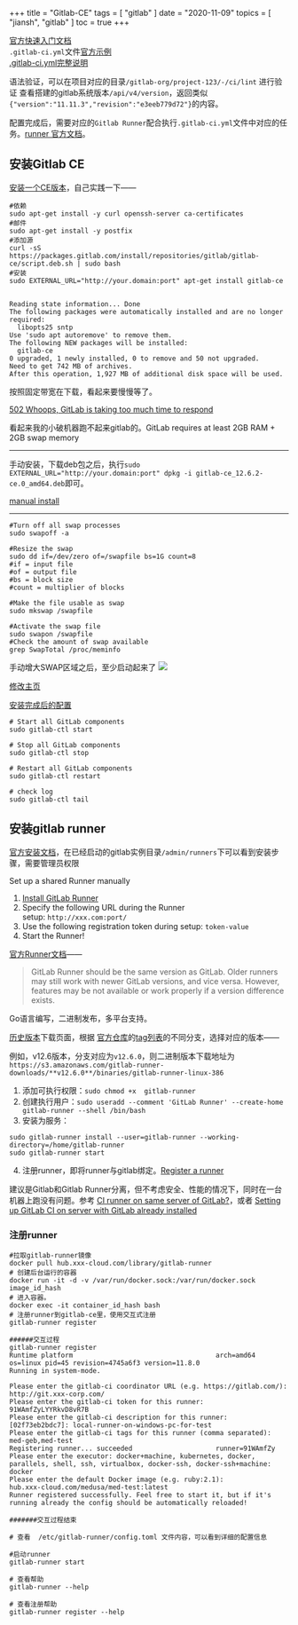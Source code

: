 +++
title = "Gitlab-CE"
tags = [
    "gitlab"
]
date = "2020-11-09"
topics = [
    "jiansh",
    "gitlab"
]
toc = true
+++

[官方快速入门文档](https://docs.gitlab.com/ce/ci/quick_start/README.html)  
`.gitlab-ci.yml`文件[官方示例](https://gitlab.com/gitlab-org/gitlab-foss/blob/master/.gitlab-ci.yml)   
[.gitlab-ci.yml完整说明](https://docs.gitlab.com/ce/ci/yaml/README.html)

语法验证，可以在项目对应的目录`/gitlab-org/project-123/-/ci/lint` 进行验证
查看搭建的gitlab系统版本`/api/v4/version`，返回类似`{"version":"11.11.3","revision":"e3eeb779d72"}`的内容。

配置完成后，需要对应的`Gitlab Runner`配合执行`.gitlab-ci.yml`文件中对应的任务。[runner 官方文档](https://docs.gitlab.com/runner/)。

## 安装Gitlab CE

[安装一个CE版本](https://about.gitlab.com/install/?version=ce#ubuntu)，自己实践一下——
```
#依赖
sudo apt-get install -y curl openssh-server ca-certificates
#邮件
sudo apt-get install -y postfix
#添加源
curl -sS https://packages.gitlab.com/install/repositories/gitlab/gitlab-ce/script.deb.sh | sudo bash
#安装
sudo EXTERNAL_URL="http://your.domain:port" apt-get install gitlab-ce


Reading state information... Done
The following packages were automatically installed and are no longer required:
  libopts25 sntp
Use 'sudo apt autoremove' to remove them.
The following NEW packages will be installed:
  gitlab-ce
0 upgraded, 1 newly installed, 0 to remove and 50 not upgraded.
Need to get 742 MB of archives.
After this operation, 1,927 MB of additional disk space will be used.

```
按照固定带宽在下载，看起来要慢慢等了。

 [502 Whoops, GitLab is taking too much time to respond](https://stackoverflow.com/questions/33254100/502-whoops-gitlab-is-taking-too-much-time-to-respond)

看起来我的小破机器跑不起来gitlab的。GitLab requires at least 2GB RAM + 2GB swap memory 

---

手动安装，下载deb包之后，执行`sudo EXTERNAL_URL="http://your.domain:port" dpkg -i gitlab-ce_12.6.2-ce.0_amd64.deb`即可。

[manual install](https://docs.gitlab.com/omnibus/manual_install.html)

---


```
#Turn off all swap processes
sudo swapoff -a

#Resize the swap
sudo dd if=/dev/zero of=/swapfile bs=1G count=8
#if = input file
#of = output file
#bs = block size
#count = multiplier of blocks

#Make the file usable as swap
sudo mkswap /swapfile

#Activate the swap file
sudo swapon /swapfile
#Check the amount of swap available
grep SwapTotal /proc/meminfo
```


手动增大SWAP区域之后，至少启动起来了
![](https://upload-images.jianshu.io/upload_images/3296949-edb2e36c11231fd9.png?imageMogr2/auto-orient/strip%7CimageView2/2/w/1240)

[修改主页](https://docs.gitlab.com/omnibus/settings/configuration.html#configuring-the-external-url-for-gitlab)


[安装完成后的配置](https://gitlab.com/gitlab-org/omnibus-gitlab/blob/master/README.md)

```
# Start all GitLab components
sudo gitlab-ctl start

# Stop all GitLab components
sudo gitlab-ctl stop

# Restart all GitLab components
sudo gitlab-ctl restart

# check log 
sudo gitlab-ctl tail
```

## 安装gitlab runner

[官方安装文档](https://docs.gitlab.com/runner/install/)，在已经启动的gitlab实例目录`/admin/runners`下可以看到安装步骤，需要管理员权限

Set up a shared Runner manually

1.  [Install GitLab Runner](https://docs.gitlab.com/runner/install/)
2.  Specify the following URL during the Runner setup: `http://xxx.com:port/` 
3.  Use the following registration token during setup: `token-value` 
4.  Start the Runner!

[官方Runner文档](https://docs.gitlab.com/runner/)——

>GitLab Runner should be the same version as GitLab. Older runners may still work with newer GitLab versions, and vice versa. However, features may be not available or work properly if a version difference exists.

Go语言编写，二进制发布，多平台支持。


[历史版本](https://docs.gitlab.com/runner/install/bleeding-edge.html#download-any-other-tagged-release)下载页面，根据 [官方仓库](https://gitlab.com/gitlab-org/gitlab-runner)的[tag列表](https://gitlab.com/gitlab-org/gitlab-runner/-/tags)的不同分支，选择对应的版本——

例如，v12.6版本，分支对应为`v12.6.0`，则二进制版本下载地址为`https://s3.amazonaws.com/gitlab-runner-downloads/**v12.6.0**/binaries/gitlab-runner-linux-386` 

1.  添加可执行权限：`sudo chmod +x  gitlab-runner`
2.  创建执行用户：`sudo useradd --comment 'GitLab Runner' --create-home gitlab-runner --shell /bin/bash`
3.  安装为服务：
```
sudo gitlab-runner install --user=gitlab-runner --working-directory=/home/gitlab-runner
sudo gitlab-runner start
```

4.  注册runner，即将runner与gitlab绑定。[Register a runner](https://docs.gitlab.com/runner/register/index.html)

建议是Gitlab和Gitlab Runner分离，但不考虑安全、性能的情况下，同时在一台机器上跑没有问题。参考 [CI runner on same server of GitLab?](https://softwareengineering.stackexchange.com/questions/237238/ci-runner-on-same-server-of-gitlab)，或者 [Setting up GitLab CI on server with GitLab already installed](https://stackoverflow.com/questions/26466692/setting-up-gitlab-ci-on-server-with-gitlab-already-installed)


### 注册runner

```shell
#拉取gitlab-runner镜像  
docker pull hub.xxx-cloud.com/library/gitlab-runner 
# 创建后台运行的容器   
docker run -it -d -v /var/run/docker.sock:/var/run/docker.sock image_id_hash
# 进入容器。
docker exec -it container_id_hash bash 
# 注册runner到gitlab-ce里，使用交互式注册 
gitlab-runner register 

######交互过程
gitlab-runner register
Runtime platform                                    arch=amd64 os=linux pid=45 revision=4745a6f3 version=11.8.0
Running in system-mode.

Please enter the gitlab-ci coordinator URL (e.g. https://gitlab.com/):
http://git.xxx-corp.com/
Please enter the gitlab-ci token for this runner:
91WAmfZyLYYRkvD8vR7B
Please enter the gitlab-ci description for this runner:
[02f73eb2bdc7]: local-runner-on-windows-pc-for-test
Please enter the gitlab-ci tags for this runner (comma separated):
med-geb,med-test
Registering runner... succeeded                     runner=91WAmfZy
Please enter the executor: docker+machine, kubernetes, docker, parallels, shell, ssh, virtualbox, docker-ssh, docker-ssh+machine:
docker
Please enter the default Docker image (e.g. ruby:2.1):
hub.xxx-cloud.com/medusa/med-test:latest
Runner registered successfully. Feel free to start it, but if it's running already the config should be automatically reloaded!

#######交互过程结束

# 查看  /etc/gitlab-runner/config.toml 文件内容，可以看到详细的配置信息

#启动runner   
gitlab-runner start

# 查看帮助
gitlab-runner --help

# 查看注册帮助
gitlab-runner register --help
```